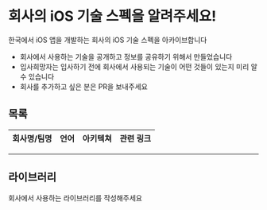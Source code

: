# 회사의 iOS 기술 스펙을 알려주세요!
한국에서 iOS 앱을 개발하는 회사의 iOS 기술 스펙을 아카이브합니다

- 회사에서 사용하는 기술을 공개하고 정보를 공유하기 위해서 만들었습니다
- 입사희망자는 입사하기 전에 회사에서 사용되는 기술이 어떤 것들이 있는지 미리 알 수 있습니다
- 회사를 추가하고 싶은 분은 PR을 보내주세요

## 목록
|회사명/팀명|언어|아키텍쳐|관련 링크|
|:-:|:-:|:-:|:-:|

---

## 라이브러리
회사에서 사용하는 라이브러리를 작성해주세요
